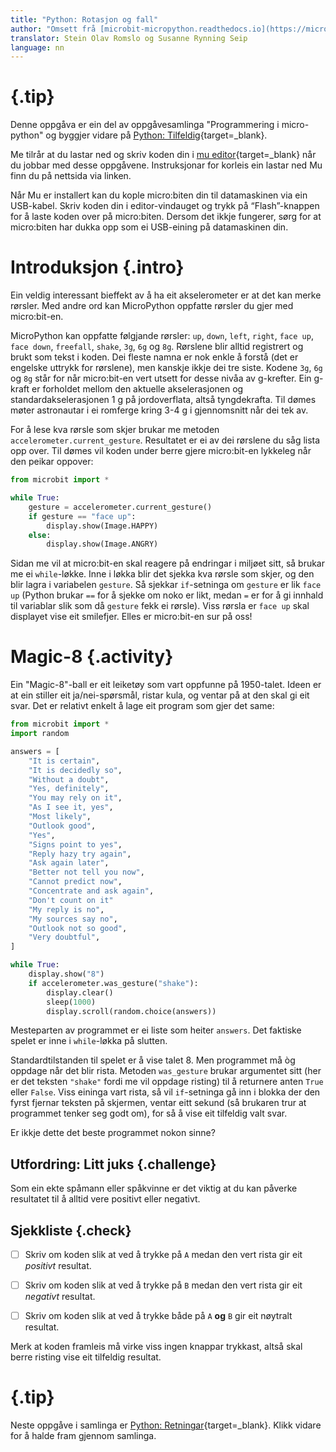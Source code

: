 ```yaml
---
title: "Python: Rotasjon og fall"
author: "Omsett frå [microbit-micropython.readthedocs.io](https://microbit-micropython.readthedocs.io/en/latest/tutorials/gestures.html)"
translator: Stein Olav Romslo og Susanne Rynning Seip
language: nn
---
```



<!-- To get a box around the text about the playlist and to make it distinct from the rest of the exercise-->
# {.tip}

Denne oppgåva er ein del av oppgåvesamlinga "Programmering i micro-python" og byggjer vidare på [Python: Tilfeldig](../python_random/python_random_nn.html){target=_blank}.

Me tilrår at du lastar ned og skriv koden din i [mu editor](https://codewith.mu/){target=_blank} når du jobbar med desse oppgåvene. Instruksjonar for korleis ein lastar ned Mu finn du på nettsida via linken.

Når Mu er installert kan du kople micro:biten din til datamaskinen via ein USB-kabel. Skriv koden din i editor-vindauget og trykk på “Flash”-knappen for å laste koden over på micro:biten. Dersom det ikkje fungerer, sørg for at micro:biten har dukka opp som ei USB-eining på datamaskinen din.

# Introduksjon {.intro}

Ein veldig interessant bieffekt av å ha eit akselerometer er at det kan merke
rørsler. Med andre ord kan MicroPython oppfatte rørsler du gjer med
micro:bit-en.

MicroPython kan oppfatte følgjande rørsler: `up`, `down`, `left`, `right`, `face
up`, `face down`, `freefall`, `shake`, `3g`, `6g` og `8g`. Rørslene blir alltid
registrert og brukt som tekst i koden. Dei fleste namna er nok enkle å forstå
(det er engelske uttrykk for rørslene), men kanskje ikkje dei tre siste. Kodene
`3g`, `6g` og `8g` står for når micro:bit-en vert utsett for desse nivåa av
g-krefter. Ein g-kraft er forholdet mellom den aktuelle akselerasjonen og
standardakselerasjonen 1 g på jordoverflata, altså tyngdekrafta. Til dømes møter
astronautar i ei romferge kring 3-4 g i gjennomsnitt når dei tek av.

For å lese kva rørsle som skjer brukar me metoden
`accelerometer.current_gesture`. Resultatet er ei av dei rørslene du såg lista
opp over. Til dømes vil koden under berre gjere micro:bit-en lykkeleg når den
peikar oppover:

```python
from microbit import *

while True:
    gesture = accelerometer.current_gesture()
    if gesture == "face up":
        display.show(Image.HAPPY)
    else:
        display.show(Image.ANGRY)
```

Sidan me vil at micro:bit-en skal reagere på endringar i miljøet sitt, så brukar
me ei `while`-løkke. Inne i løkka blir det sjekka kva rørsle som skjer, og den
blir lagra i variabelen `gesture`. Så sjekkar `if`-setninga om `gesture` er lik
`face up` (Python brukar `==` for å sjekke om noko er likt, medan `=` er for å
gi innhald til variablar slik som då `gesture` fekk ei rørsle). Viss rørsla er
`face up` skal displayet vise eit smilefjer. Elles er micro:bit-en sur på oss!


# Magic-8 {.activity}

Ein "Magic-8"-ball er eit leiketøy som vart oppfunne på 1950-talet. Ideen er at
ein stiller eit ja/nei-spørsmål, ristar kula, og ventar på at den skal gi eit
svar. Det er relativt enkelt å lage eit program som gjer det same:

```python
from microbit import *
import random

answers = [
    "It is certain",
    "It is decidedly so",
    "Without a doubt",
    "Yes, definitely",
    "You may rely on it",
    "As I see it, yes",
    "Most likely",
    "Outlook good",
    "Yes",
    "Signs point to yes",
    "Reply hazy try again",
    "Ask again later",
    "Better not tell you now",
    "Cannot predict now",
    "Concentrate and ask again",
    "Don't count on it"
    "My reply is no",
    "My sources say no",
    "Outlook not so good",
    "Very doubtful",
]

while True:
    display.show("8")
    if accelerometer.was_gesture("shake"):
        display.clear()
        sleep(1000)
        display.scroll(random.choice(answers))
```

Mesteparten av programmet er ei liste som heiter `answers`. Det faktiske spelet
er inne i `while`-løkka på slutten.

Standardtilstanden til spelet er å vise talet 8. Men programmet må òg oppdage
når det blir rista. Metoden `was_gesture` brukar argumentet sitt (her er det
teksten `"shake"` fordi me vil oppdage risting) til å returnere anten `True`
eller `False`. Viss eininga vart rista, så vil `if`-setninga gå inn i blokka der
den fyrst fjernar teksten på skjermen, ventar eitt sekund (så brukaren trur at
programmet tenker seg godt om), for så å vise eit tilfeldig valt svar.

Er ikkje dette det beste programmet nokon sinne?

## Utfordring: Litt juks {.challenge}

Som ein ekte spåmann eller spåkvinne er det viktig at du kan påverke resultatet
til å alltid vere positivt eller negativt.

## Sjekkliste {.check}

- [ ] Skriv om koden slik at ved å trykke på `A` medan den vert rista gir eit
  *positivt* resultat.

- [ ] Skriv om koden slik at ved å trykke på `B` medan den vert rista gir eit
  *negativt* resultat.

- [ ] Skriv om koden slik at ved å trykke både på `A` **og** `B` gir eit
  nøytralt resultat.

Merk at koden framleis må virke viss ingen knappar trykkast, altså skal berre
risting vise eit tilfeldig resultat.

<!--To get the link to the next exercise in a box. -->
# {.tip}

Neste oppgåve i samlinga er [Python: Retningar](../python_direction/python_direction_nn.html){target=_blank}.
Klikk vidare for å halde fram gjennom samlinga.
